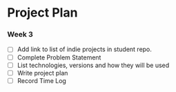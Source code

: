 # Project Plan

### Week 3
- [ ] Add link to list of indie projects in student repo.
- [ ] Complete Problem Statement
- [ ] List technologies, versions and how they will be used
- [ ] Write project plan
- [ ] Record Time Log